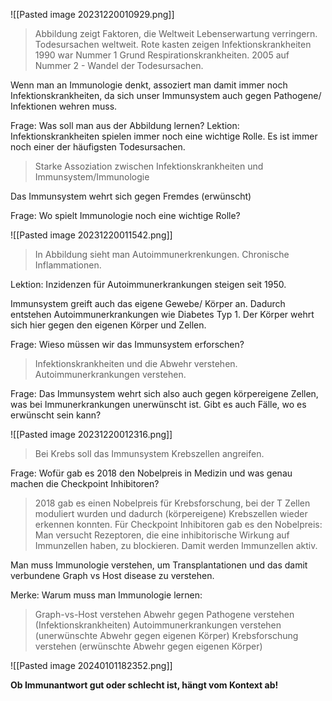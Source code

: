 
![[Pasted image 20231220010929.png]]
> Abbildung zeigt Faktoren, die Weltweit Lebenserwartung verringern. Todesursachen weltweit.
 Rote kasten zeigen Infektionskrankheiten
 1990 war Nummer 1 Grund Respirationskrankheiten. 2005 auf Nummer 2 - Wandel der Todesursachen.

Wenn man an Immunologie denkt, assoziert man damit immer noch Infektionskrankheiten,
da sich unser Immunsystem auch gegen Pathogene/ Infektionen wehren muss.

Frage: Was soll man aus der Abbildung lernen?
Lektion: Infektionskrankheiten spielen immer noch eine wichtige Rolle. Es ist immer noch einer der häufigsten Todesursachen.
> Starke Assoziation zwischen Infektionskrankheiten und Immunsystem/Immunologie

Das Immunsystem wehrt sich gegen Fremdes (erwünscht)



Frage: Wo spielt Immunologie noch eine wichtige Rolle? 

![[Pasted image 20231220011542.png]]

> In Abbildung sieht man Autoimmunerkrenkungen. Chronische Inflammationen.

Lektion: Inzidenzen für Autoimmunerkrankungen steigen seit 1950.

Immunsystem greift auch das eigene Gewebe/ Körper an. Dadurch entstehen Autoimmunerkrankungen wie Diabetes Typ 1. Der Körper wehrt sich hier gegen den eigenen Körper und Zellen.



Frage: Wieso müssen wir das Immunsystem erforschen?

> Infektionskrankheiten und die Abwehr verstehen.
> Autoimmunerkrankungen verstehen.


Frage: Das Immunsystem wehrt sich also auch gegen körpereigene Zellen, was bei Immunerkrankungen unerwünscht ist. Gibt es auch Fälle, wo es erwünscht sein kann?

![[Pasted image 20231220012316.png]]
> Bei Krebs soll das Immunsystem Krebszellen angreifen.

Frage: Wofür gab es 2018 den Nobelpreis in Medizin und was genau machen die Checkpoint Inhibitoren?

> 2018 gab es einen Nobelpreis für Krebsforschung, bei der T Zellen moduliert wurden und dadurch (körpereigene) Krebszellen wieder erkennen konnten.
> Für Checkpoint Inhibitoren gab es den Nobelpreis:  Man versucht Rezeptoren, die eine inhibitorische Wirkung auf Immunzellen haben, zu blockieren. Damit werden Immunzellen aktiv.


Man muss Immunologie verstehen, um Transplantationen und das damit verbundene Graph vs Host disease zu verstehen.

Merke: Warum muss man Immunologie lernen:
> Graph-vs-Host verstehen
> Abwehr gegen Pathogene verstehen (Infektionskrankheiten)
> Autoimmunerkrankungen verstehen (unerwünschte Abwehr gegen eigenen Körper)
> Krebsforschung verstehen (erwünschte Abwehr gegen eigenen Körper)


![[Pasted image 20240101182352.png]]

**Ob Immunantwort gut oder schlecht ist, hängt vom Kontext ab!**
